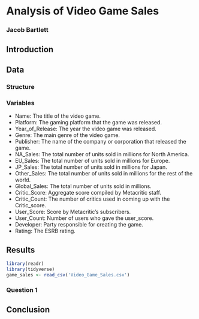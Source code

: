 
# Analysis of Video Game Sales

### Jacob Bartlett

## Introduction

## Data

### Structure

### Variables

- Name: The title of the video game.
- Platform: The gaming platform that the game was released.
- Year_of_Release: The year the video game was released.
- Genre: The main genre of the video game.
- Publisher: The name of the company or corporation that released the
  game.
- NA_Sales: The total number of units sold in millions for North
  America.
- EU_Sales: The total number of units sold in millions for Europe.
- JP_Sales: The total number of units sold in millions for Japan.
- Other_Sales: The total number of units sold in millions for the rest
  of the world.
- Global_Sales: The total number of units sold in millions.
- Critic_Score: Aggregate score compiled by Metacritic staff.
- Critic_Count: The number of critics used in coming up with the
  Critic_score.
- User_Score: Score by Metacritic’s subscribers.
- User_Count: Number of users who gave the user_score.
- Developer: Party responsible for creating the game.
- Rating: The ESRB rating.

## Results

``` r
library(readr)
library(tidyverse)
game_sales <- read_csv('Video_Game_Sales.csv')
```

### Question 1

## Conclusion
